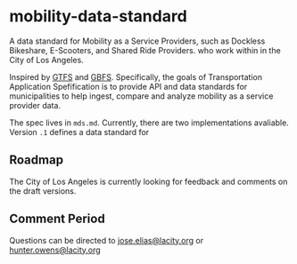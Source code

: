 # mobility-data-standard

A data standard for Mobility as a Service Providers, such as Dockless Bikeshare, E-Scooters, and Shared Ride Providers.  who work within in the City of Los Angeles. 

Inspired by [GTFS](https://developers.google.com/transit/gtfs/reference/) and [GBFS](https://github.com/NABSA/gbfs). Specifically, the goals of Transportation Application Spefification is to provide API and data standards for municipalities to help ingest, compare and analyze mobility as a service provider data. 

The spec lives in `mds.md`. Currently, there are two implementations avaliable. Version `.1` defines a data standard for 

## Roadmap

The City of Los Angeles is currently looking for feedback and comments on the draft versions. 



## Comment Period 

Questions can be directed to jose.elias@lacity.org or hunter.owens@lacity.org
